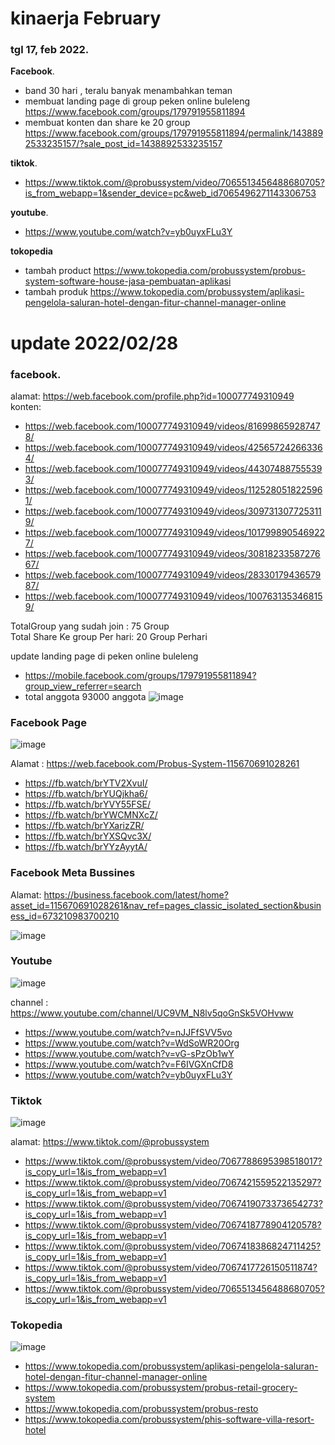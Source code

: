 # kinaerja February


### tgl 17, feb 2022.

**Facebook**.
- band 30 hari , teralu banyak menambahkan teman
- membuat landing page di group peken online buleleng https://www.facebook.com/groups/179791955811894
- membuat konten dan share ke 20 group https://www.facebook.com/groups/179791955811894/permalink/1438892533235157/?sale_post_id=1438892533235157

**tiktok**.
- https://www.tiktok.com/@probussystem/video/7065513456488680705?is_from_webapp=1&sender_device=pc&web_id7065496271143306753

**youtube**.
- https://www.youtube.com/watch?v=yb0uyxFLu3Y

**tokopedia**

- tambah product https://www.tokopedia.com/probussystem/probus-system-software-house-jasa-pembuatan-aplikasi
- tambah produk https://www.tokopedia.com/probussystem/aplikasi-pengelola-saluran-hotel-dengan-fitur-channel-manager-online

# update 2022/02/28

### facebook. 
alamat: https://web.facebook.com/profile.php?id=100077749310949  
konten:
- https://web.facebook.com/100077749310949/videos/816998659287478/
- https://web.facebook.com/100077749310949/videos/425657242663364/
- https://web.facebook.com/100077749310949/videos/443074887555393/
- https://web.facebook.com/100077749310949/videos/1125280518225961/
- https://web.facebook.com/100077749310949/videos/3097313077253119/
- https://web.facebook.com/100077749310949/videos/1017998905469227/
- https://web.facebook.com/100077749310949/videos/3081823358727667/
- https://web.facebook.com/100077749310949/videos/2833017943657987/
- https://web.facebook.com/100077749310949/videos/1007631353468159/


TotalGroup yang sudah join : 75 Group  
Total Share Ke group Per hari: 20 Group Perhari

update landing page di peken online buleleng
  - https://mobile.facebook.com/groups/179791955811894?group_view_referrer=search
  - total anggota 93000 anggota
    ![image](https://user-images.githubusercontent.com/12760538/155915277-54c158b4-3ee7-4d93-b379-46a018bad0fd.png)
    
### Facebook Page

![image](https://user-images.githubusercontent.com/12760538/155917115-a943b5c3-8e9f-4f9d-9d93-44f733d2ffe5.png)


Alamat : https://web.facebook.com/Probus-System-115670691028261

- https://fb.watch/brYTV2XvuI/
- https://fb.watch/brYUQjkha6/
- https://fb.watch/brYVY55FSE/
- https://fb.watch/brYWCMNXcZ/
- https://fb.watch/brYXarizZR/
- https://fb.watch/brYXSQvc3X/
- https://fb.watch/brYYzAyytA/

### Facebook Meta Bussines

Alamat: https://business.facebook.com/latest/home?asset_id=115670691028261&nav_ref=pages_classic_isolated_section&business_id=673210983700210

![image](https://user-images.githubusercontent.com/12760538/155917025-ee006e2f-4277-4e61-9f9d-a5596654b727.png)

    
    
### Youtube

![image](https://user-images.githubusercontent.com/12760538/155917172-adfac97d-88cb-4870-9a83-b64435ed6b75.png)


channel : https://www.youtube.com/channel/UC9VM_N8lv5qoGnSk5VOHvww

- https://www.youtube.com/watch?v=nJJFfSVV5vo
- https://www.youtube.com/watch?v=WdSoWR20Org
- https://www.youtube.com/watch?v=vG-sPzOb1wY
- https://www.youtube.com/watch?v=F6IVGXnCfD8
- https://www.youtube.com/watch?v=yb0uyxFLu3Y


### Tiktok

![image](https://user-images.githubusercontent.com/12760538/155917338-9a79dc77-fc3e-4282-9e1c-e5adf1c0b40a.png)


alamat: https://www.tiktok.com/@probussystem

- https://www.tiktok.com/@probussystem/video/7067788695398518017?is_copy_url=1&is_from_webapp=v1
- https://www.tiktok.com/@probussystem/video/7067421559522135297?is_copy_url=1&is_from_webapp=v1
- https://www.tiktok.com/@probussystem/video/7067419073373654273?is_copy_url=1&is_from_webapp=v1
- https://www.tiktok.com/@probussystem/video/7067418778904120578?is_copy_url=1&is_from_webapp=v1
- https://www.tiktok.com/@probussystem/video/7067418386824711425?is_copy_url=1&is_from_webapp=v1
- https://www.tiktok.com/@probussystem/video/7067417726150511874?is_copy_url=1&is_from_webapp=v1
- https://www.tiktok.com/@probussystem/video/7065513456488680705?is_copy_url=1&is_from_webapp=v1


### Tokopedia

![image](https://user-images.githubusercontent.com/12760538/155917401-c89b5c65-0044-4f68-8061-42c7461037c4.png)


- https://www.tokopedia.com/probussystem/aplikasi-pengelola-saluran-hotel-dengan-fitur-channel-manager-online
- https://www.tokopedia.com/probussystem/probus-retail-grocery-system
- https://www.tokopedia.com/probussystem/probus-resto
- https://www.tokopedia.com/probussystem/phis-software-villa-resort-hotel


